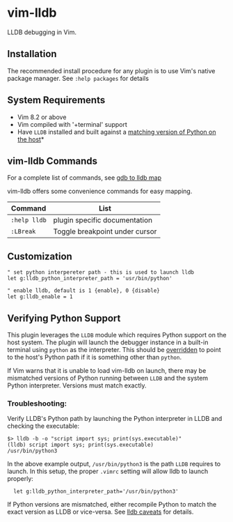 vim-lldb
========

LLDB debugging in Vim.


Installation
------------

The recommended install procedure for any plugin is to use Vim's native package manager.
See `:help packages` for details 


System Requirements
-------------------

- Vim 8.2 or above
- Vim compiled with '+terminal' support
- Have `LLDB` installed and built against a [matching version of Python on the host](#verifying-python-support)*


vim-lldb Commands
-----------------

For a complete list of commands, see [gdb to lldb map](https://lldb.llvm.org/use/map.html)

vim-lldb offers some convenience commands for easy mapping.

| Command           | List                                                                    |
| ---               | ---                                                                     |
| `:help lldb`      | plugin specific documentation                                           |
| `:LBreak`          | Toggle breakpoint under cursor                                |


Customization
-------------

```vim
" set python interpereter path - this is used to launch lldb
let g:lldb_python_interpreter_path = 'usr/bin/python'
```

```vim
" enable lldb, default is 1 {enable}, 0 {disable}
let g:lldb_enable = 1
```


Verifying Python Support
------------------------

This plugin leverages the `LLDB` module which requires Python support on the host system. The plugin will launch the debugger instance in a built-in terminal using `python` as the interpreter. This should be [overridden](#customization) to point to the host's Python path if it is something other than `python`.


If Vim warns that it is unable to load vim-lldb on launch, there may be mismatched versions of Python running between `LLDB` and the system Python interpreter. Versions must match exactly.


### Troubleshooting:

Verify LLDB's Python path by launching the Python interpreter in LLDB and checking the executable:

    $> lldb -b -o "script import sys; print(sys.executable)"
    (lldb) script import sys; print(sys.executable)
    /usr/bin/python3

In the above example output, `/usr/bin/python3` is the path `LLDB` requires to launch. In this setup, the proper `.vimrc` setting 
will allow lldb to launch properly:

```vim
  let g:lldb_python_interpreter_path='/usr/bin/python3'
```



If Python versions are mismatched, either recompile Python to match the exact version as LLDB or vice-versa. See [lldb caveats](https://lldb.llvm.org/resources/caveats.html) for details.
